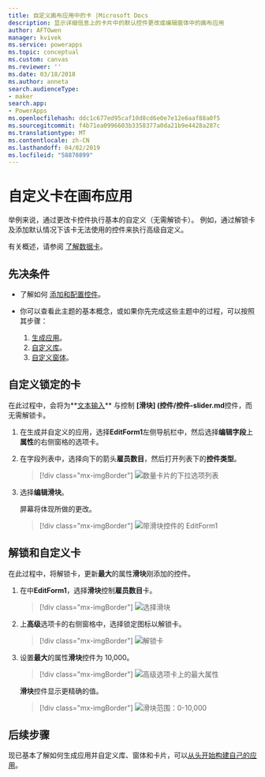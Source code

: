 ```yaml
---
title: 自定义画布应用中的卡 |Microsoft Docs
description: 显示详细信息上的卡片中的默认控件更改或编辑窗体中的画布应用
author: AFTOwen
manager: kvivek
ms.service: powerapps
ms.topic: conceptual
ms.custom: canvas
ms.reviewer: ''
ms.date: 03/18/2018
ms.author: anneta
search.audienceType:
- maker
search.app:
- PowerApps
ms.openlocfilehash: ddc1c677ed95caf10d8cd6e0e7e12e6aaf88a0f5
ms.sourcegitcommit: f4b71ea0996603b3358377a0da21b9e4428a287c
ms.translationtype: MT
ms.contentlocale: zh-CN
ms.lasthandoff: 04/02/2019
ms.locfileid: "58870899"
---
```

# <a name="customize-a-card-in-a-canvas-app"></a>自定义卡在画布应用

举例来说，通过更改卡控件执行基本的自定义（无需解锁卡）。 例如，通过解锁卡及添加默认情况下该卡无法使用的控件来执行高级自定义。

有关概述，请参阅 [了解数据卡](working-with-cards.md)。

## <a name="prerequisites"></a>先决条件

- 了解如何 [添加和配置控件](add-configure-controls.md)。
- 你可以查看此主题的基本概念，或如果你先完成这些主题中的过程，可以按照其步骤：

    1. [生成应用](data-platform-create-app.md)。
    1. [自定义库](customize-layout-sharepoint.md)。
    1. [自定义窗体](customize-forms-sharepoint.md)。

## <a name="customize-a-locked-card"></a>自定义锁定的卡

在此过程中，会将为**[文本输入](controls/control-text-input.md)** 与控制 **[滑块] (控件/控件-slider.md**控件，而无需解锁卡。

1. 在生成并自定义的应用，选择**EditForm1**左侧导航栏中，然后选择**编辑字段**上**属性**的右侧窗格的选项卡。

1. 在字段列表中，选择向下的箭头**雇员数目**，然后打开列表下的**控件类型**。

    > [!div class="mx-imgBorder"]
    > ![数量卡片的下拉选项列表](./media/customize-card/card-selector.png)

1. 选择**编辑滑块**。

    屏幕将体现所做的更改。

    > [!div class="mx-imgBorder"]
    > ![带滑块控件的 EditForm1](./media/customize-card/add-slider.png)

## <a name="unlock-and-customize-a-card"></a>解锁和自定义卡

在此过程中，将解锁卡，更新**最大**的属性**滑块**刚添加的控件。

1. 在中**EditForm1**，选择**滑块**控制**雇员数目**卡。

    > [!div class="mx-imgBorder"]
    > ![选择滑块](./media/customize-card/select-slider.png)

1. 上**高级**选项卡的右侧窗格中，选择锁定图标以解锁卡。

    > [!div class="mx-imgBorder"]
    > ![解锁卡](./media/customize-card/lock-icon.png)

1. 设置**最大**的属性**滑块**控件为 10,000。

    > [!div class="mx-imgBorder"]
    > ![高级选项卡上的最大属性](./media/customize-card/max-property.png)

    **滑块**控件显示更精确的值。

    > [!div class="mx-imgBorder"]
    > ![滑块范围：0-10,000](./media/customize-card/final-slider.png)

## <a name="next-steps"></a>后续步骤

现已基本了解如何生成应用并自定义库、窗体和卡片，可以[从头开始构建自己的应用](data-platform-create-app-scratch.md)。